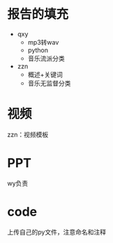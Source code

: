 # 报告的填充

- qxy
  - mp3转wav
  - python
  - 音乐流派分类
- zzn
  - 概述+关键词
  - 音乐无监督分类

# 视频

zzn：视频模板

# PPT

wy负责

# code

上传自己的py文件，注意命名和注释



